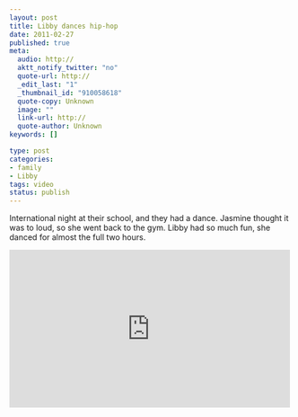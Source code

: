 ```yaml
--- 
layout: post
title: Libby dances hip-hop
date: 2011-02-27
published: true
meta: 
  audio: http://
  aktt_notify_twitter: "no"
  quote-url: http://
  _edit_last: "1"
  _thumbnail_id: "910058618"
  quote-copy: Unknown
  image: ""
  link-url: http://
  quote-author: Unknown
keywords: []

type: post
categories: 
- family
- Libby
tags: video
status: publish
---
```

International night at their school, and they had a dance. Jasmine thought it was to loud, so she went back to the gym. Libby had so much fun, she danced for almost the full two hours.

<iframe src="http://player.vimeo.com/video/20414110?color=0" frameborder="0" height="281" width="500"></iframe>
